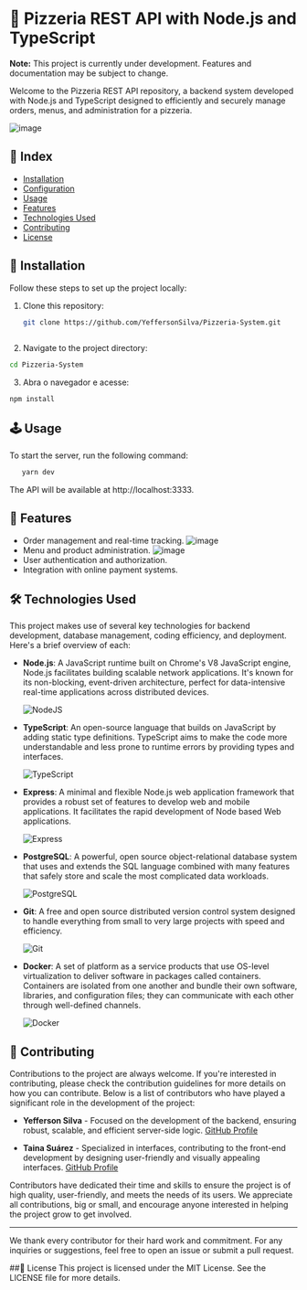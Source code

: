 # 🍕 Pizzeria REST API with Node.js and TypeScript

**Note:** This project is currently under development. Features and documentation may be subject to change.

Welcome to the Pizzeria REST API repository, a backend system developed with Node.js and TypeScript designed to efficiently and securely manage orders, menus, and administration for a pizzeria.

![image](https://github.com/YeffersonSilva/Pizzeria-System/assets/117882117/84d0eef8-3425-422e-af8e-8fa99f160520)

## 📍 Index

- [Installation](#installation)
- [Configuration](#configuration)
- [Usage](#usage)
- [Features](#features)
- [Technologies Used](#technologies-used)
- [Contributing](#contributing)
- [License](#license)

## 🚀 Installation

Follow these steps to set up the project locally:

1. Clone this repository:
   ```bash
   git clone https://github.com/YeffersonSilva/Pizzeria-System.git
 
  2. Navigate to the project directory:
  ```bash
cd Pizzeria-System
  ```
  3. Abra o navegador e acesse:
  ```bash
npm install
  ```

## 🕹️ Usage
To start the server, run the following command:
```bash
   yarn dev
  ```
The API will be available at http://localhost:3333.

## 🌟 Features
- Order management and real-time tracking.
  ![image](https://github.com/YeffersonSilva/Pizzeria-System/assets/117882117/c4e2e44f-b747-44e5-ba2f-6af192881af6)
- Menu and product administration.
  ![image](https://github.com/YeffersonSilva/Pizzeria-System/assets/117882117/949c175f-9219-4648-98b9-1654759ef276)
- User authentication and authorization.
- Integration with online payment systems.



## 🛠 Technologies Used

This project makes use of several key technologies for backend development, database management, coding efficiency, and deployment. Here's a brief overview of each:

- **Node.js**: A JavaScript runtime built on Chrome's V8 JavaScript engine, Node.js facilitates building scalable network applications. It's known for its non-blocking, event-driven architecture, perfect for data-intensive real-time applications across distributed devices.

  ![NodeJS](https://img.shields.io/badge/node.js-6DA55F?style=for-the-badge&logo=node.js&logoColor=white)

- **TypeScript**: An open-source language that builds on JavaScript by adding static type definitions. TypeScript aims to make the code more understandable and less prone to runtime errors by providing types and interfaces.

  ![TypeScript](https://img.shields.io/badge/TypeScript-3178C6?style=for-the-badge&logo=typescript&logoColor=white)

- **Express**: A minimal and flexible Node.js web application framework that provides a robust set of features to develop web and mobile applications. It facilitates the rapid development of Node based Web applications.

  ![Express](https://img.shields.io/badge/Express-000000?style=for-the-badge&logo=express&logoColor=white)

- **PostgreSQL**: A powerful, open source object-relational database system that uses and extends the SQL language combined with many features that safely store and scale the most complicated data workloads.

  ![PostgreSQL](https://img.shields.io/badge/PostgreSQL-316192?style=for-the-badge&logo=postgresql&logoColor=white)

- **Git**: A free and open source distributed version control system designed to handle everything from small to very large projects with speed and efficiency.

  ![Git](https://img.shields.io/badge/git-%23F05033.svg?style=for-the-badge&logo=git&logoColor=white)

- **Docker**: A set of platform as a service products that use OS-level virtualization to deliver software in packages called containers. Containers are isolated from one another and bundle their own software, libraries, and configuration files; they can communicate with each other through well-defined channels.

  ![Docker](https://img.shields.io/badge/Docker-2496ED?style=for-the-badge&logo=docker&logoColor=white)


## 👥 Contributing

Contributions to the project are always welcome. If you're interested in contributing, please check the contribution guidelines for more details on how you can contribute. Below is a list of contributors who have played a significant role in the development of the project:

- **Yefferson Silva** - Focused on the development of the backend, ensuring robust, scalable, and efficient server-side logic. [GitHub Profile](https://github.com/YeffersonSilva)

- **Taina Suárez** - Specialized in interfaces, contributing to the front-end development by designing user-friendly and visually appealing interfaces. [GitHub Profile](https://github.com/TainaSuarez)

Contributors have dedicated their time and skills to ensure the project is of high quality, user-friendly, and meets the needs of its users. We appreciate all contributions, big or small, and encourage anyone interested in helping the project grow to get involved.

---

We thank every contributor for their hard work and commitment. For any inquiries or suggestions, feel free to open an issue or submit a pull request.



##📄 License
This project is licensed under the MIT License. See the LICENSE file for more details.
